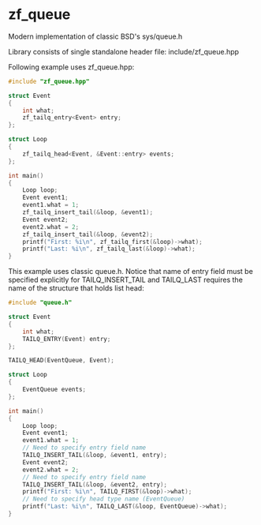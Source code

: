 zf_queue
========

Modern implementation of classic BSD's sys/queue.h

Library consists of single standalone header file: include/zf_queue.hpp

Following example uses zf_queue.hpp:
```c++
#include "zf_queue.hpp"

struct Event
{
	int what;
	zf_tailq_entry<Event> entry;
};

struct Loop
{
	zf_tailq_head<Event, &Event::entry> events;
};

int main()
{
	Loop loop;
	Event event1;
	event1.what = 1;
	zf_tailq_insert_tail(&loop, &event1);
	Event event2;
	event2.what = 2;
	zf_tailq_insert_tail(&loop, &event2);
	printf("First: %i\n", zf_tailq_first(&loop)->what);
	printf("Last: %i\n", zf_tailq_last(&loop)->what);
}
```
This example uses classic queue.h. Notice that name of entry field must be specified explicitly for TAILQ_INSERT_TAIL and TAILQ_LAST requires the name of the structure that holds list head:
```c
#include "queue.h"

struct Event
{
	int what;
	TAILQ_ENTRY(Event) entry;
};

TAILQ_HEAD(EventQueue, Event);

struct Loop
{
	EventQueue events;
};

int main()
{
	Loop loop;
	Event event1;
	event1.what = 1;
	// Need to specify entry field name
	TAILQ_INSERT_TAIL(&loop, &event1, entry);
	Event event2;
	event2.what = 2;
	// Need to specify entry field name
	TAILQ_INSERT_TAIL(&loop, &event2, entry);
	printf("First: %i\n", TAILQ_FIRST(&loop)->what);
	// Need to specify head type name (EventQueue)
	printf("Last: %i\n", TAILQ_LAST(&loop, EventQueue)->what);
}
```
